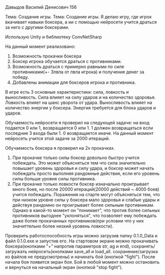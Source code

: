   Давыдов Василий Денисович 156

  Тема: Создание игры.		  Тема: Создание игры.
Я делаю игру,  где игрок вкачивает навыки боксера, а ии с помощью нейросети учится драться за него с другими боксерами.
 
Использую Unity и библиотеку ConvNetSharp

На данный момент реализовано:
1) Возможность прокачки боксера
2) Боксер игрока обучается драться с противниками.
3) Возможность драться с примерно равными по силе противниками(+- 3лвла от лвла игрока) и получение денег за победу.
4) Добавлены анимации для боксеров игрока и противника.



В игре есть 3 основные характеристики: сила, ловкость и выносливость. Сила влияет на силу ударов и на количество здоровья. Ловкость
влияет на шанс уворота от удара. Выносливость влияет на количество энергии у боксера. Энергия требуется для блока ударов и ударов.

Обучаемость нейросети я проверил на следующей задаче: на вход подается 0 или 1, возвращается 0 или 1. 1 должен возвращаться если последние
3 входа были 1. 0 возвращается иначе. На данный момент нейросеть учится этой задаче за 2000 итераций.

Обучаемость боксера я проверил на 2х прокачках. 
1) При прокачке только силы боксер довольно быстро учится побеждать. Это может объясняться тем что сила значительно повышает уровень 
здоровья и силу удара, и боксер может начать побеждать просто выполняя рандомные действия, если его уровень силы больше уровня силы 
противника.
2) При прокачке только ловкости боксер изначально проигрывает много боев, но после 20000 итераций(20000 действий ~ 4000 боев) учится 
побеждать. Поражения на старте могут объясняться тем, что при низком уровне силы у боксера мало здоровья и слабые удары и действуя
рандомно он проигрывает более сильным противникам. Однако в какой-то момент он "понимает", что против более сильных противников выгоднее
"уклоняться", что позволяет ему побеждать даже более прокачанных противников(при условии что у них значиттельно более низкий уровень
ловкости).


Проверить работоспособность игры можно загрузив папку 0.1.0_Data и файл 0.1.0.exe и запустив его. На стартовом экране можно прокачивать
боксера(кнопками "+" напротив параметров str, ag и end), сохранять/загружать нейросеть(кнопками save_all и load_all. сохранение/загрузка из файлов не предусмотрены) и начинать бой (кнопкой "fight"). После начала боя появится экран боя. Бой в любой момент можно остановить и вернуться на начальный экран (кнопкой "stop fight").
